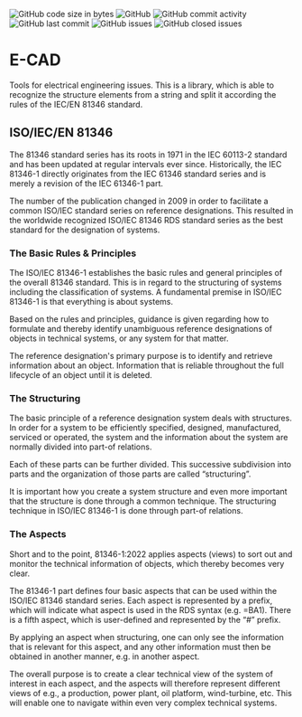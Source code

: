 ![GitHub code size in bytes](https://img.shields.io/github/languages/code-size/alx-development-de/ecad_en81346)
![GitHub](https://img.shields.io/github/license/alx-development-de/ecad_en81346)
![GitHub commit activity](https://img.shields.io/github/commit-activity/y/alx-development-de/ecad_en81346)
![GitHub last commit](https://img.shields.io/github/last-commit/alx-development-de/ECAD_EN81346)
![GitHub issues](https://img.shields.io/github/issues-raw/alx-development-de/ecad_en81346)
![GitHub closed issues](https://img.shields.io/github/issues-closed-raw/alx-development-de/ecad_en81346)

# E-CAD

Tools for electrical engineering issues. This is a library, which is able
to recognize the structure elements from a string and split it according
the rules of the IEC/EN 81346 standard.


## ISO/IEC/EN 81346

The 81346 standard series has its roots in 1971 in the IEC 60113-2 standard
and has been updated at regular intervals ever since. Historically,
the IEC 81346-1 directly originates from the IEC 61346 standard series
and is merely a revision of the IEC 61346-1 part. 

The number of the publication changed in 2009 in order to facilitate a
common ISO/IEC standard series on reference designations. This resulted
in the worldwide recognized ISO/IEC 81346 RDS standard series as the
best standard for the designation of systems. 

### The Basic Rules & Principles

The ISO/IEC 81346-1 establishes the basic rules and general principles
of the overall 81346 standard. This is in regard to the structuring
of systems including the classification of systems. A fundamental premise
in ISO/IEC 81346-1 is that everything is about systems.

Based on the rules and principles, guidance is given regarding how to
formulate and thereby identify unambiguous reference designations of
objects in technical systems, or any system for that matter. 

The reference designation's primary purpose is to identify and retrieve
information about an object. Information that is reliable throughout
the full lifecycle of an object until it is deleted. 

### The Structuring

The basic principle of a reference designation system deals with structures.
In order for a system to be efficiently specified, designed, manufactured,
serviced or operated, the system and the information about the system are
normally divided into part-of relations.

Each of these parts can be further divided. This successive subdivision
into parts and the organization of those parts are called “structuring”. 

It is important how you create a system structure and even more important
that the structure is done through a common technique. The structuring
technique in ISO/IEC 81346-1 is done through part-of relations. 

### The Aspects

Short and to the point, 81346-1:2022 applies aspects (views) to sort out
and monitor the technical information of objects, which thereby becomes
very clear. 

The 81346-1 part defines four basic aspects that can be used within the
ISO/IEC 81346 standard series. Each aspect is represented by a prefix,
which will indicate what aspect is used in the RDS syntax (e.g. =BA1).
There is a fifth aspect, which is user-defined and represented by the “#”
prefix. 

By applying an aspect when structuring, one can only see the information
that is relevant for this aspect, and any other information must then be
obtained in another manner, e.g. in another aspect. 

The overall purpose is to create a clear technical view of the system
of interest in each aspect, and the aspects will therefore represent
different views of e.g., a production, power plant, oil platform,
wind-turbine, etc. This will enable one to navigate within even very
complex technical systems. 
